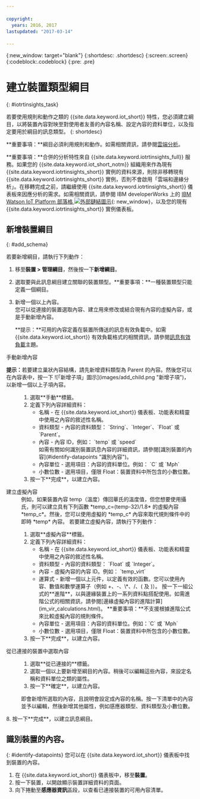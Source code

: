 ```yaml
---

copyright:
  years: 2016, 2017
lastupdated: "2017-03-14"

---
```


{:new_window: target="blank"}
{:shortdesc: .shortdesc}
{:screen:.screen}
{:codeblock:.codeblock}
{:pre: .pre}

# 建立裝置類型綱目
{: #iotrtinsights_task}

若要使用規則和動作之類的 {{site.data.keyword.iot_short}} 特性，您必須建立綱目，以將裝置內容對映至對使用者友善的內容名稱、設定內容的資料單位，以及指定要用於綱目的訊息類型。
{: shortdesc}

**重要事項：**綱目必須利用規則和動作。如需相關資訊，請參閱[雲端分析](cloud_analytics.html#rules)。

**重要事項：**合併的分析特性來自 {{site.data.keyword.iotrtinsights_full}} 服務。如果您的 {{site.data.keyword.iot_short_notm}} 組織用來作為現有 {{site.data.keyword.iotrtinsights_short}} 實例的資料來源，則除非移轉現有 {{site.data.keyword.iotrtinsights_short}} 實例，否則不會啟用「雲端和邊緣分析」。在移轉完成之前，請繼續使用 {{site.data.keyword.iotrtinsights_short}} 儀表板來因應分析的需求。如需相關資訊，請參閱 IBM developerWorks 上的 [IBM Watson IoT Platform 部落格 ![外部鏈結圖示](../../icons/launch-glyph.svg "外部鏈結圖示")](https://developer.ibm.com/iotplatform/2016/04/28/iot-real-time-insights-and-watson-iot-platform-a-match-made-in-heaven/){: new_window}，以及您的現有 {{site.data.keyword.iotrtinsights_short}} 實例儀表板。  

## 新增裝置綱目
{: #add_schema}

若要新增綱目，請執行下列動作：  
1. 移至**裝置 > 管理綱目**，然後按一下**新增綱目**。  
2. 選取要與此訊息綱目建立關聯的裝置類型。**重要事項：**一種裝置類型只能定義一個綱目。

3. 新增一個以上內容。  
您可以從連接的裝置選取內容、建立用來修改或結合現有內容的虛擬內容，或是手動新增內容。  

    **提示：**可用的內容定義在裝置所傳送的訊息有效負載中。如需 {{site.data.keyword.iot_short}} 有效負載格式的相關資訊，請參閱[訊息有效負載](reference/mqtt/index.html#message-payloadl "訊息有效負載。")主題。   
  <dl>
  <dt>手動新增內容</dt>
  <p><b>提示：</b>若要建立巢狀內容結構，請先新增資料類型為 Parent 的內容。然後您可以在內容表中，按一下 ![「新增子項」圖示](images/add_child.png "新增子項")，以新增一個以上子項內容。</p>
  <dd>
  <ol>
    <li>選取**手動**標籤。</li>
    <li>定義下列內容詳細資料：
    <ul>  
      <li>名稱 - 在 {{site.data.keyword.iot_short}} 儀表板、功能表和精靈中使用之內容的敘述性名稱。</li>
      <li>資料類型 - 內容的資料類型：  
   `String`、`Integer`、`Float` 或 `Parent`。</li>
   <!--<li>Event - A specific event to collect data for. Leave blank to collect for all events.</li>-->
   <li>內容 - 內容 ID，例如：  
 `temp` 或 `speed`  </br> 如需有關如何識別裝置訊息內容的詳細資訊，請參閱[識別裝置的內容](#identify-datapoints "識別內容")。</li>
  <li>內容單位 - 選用項目：內容的資料單位。例如：  
     `C` 或 `Mph`  </li>
     <li> 小數位數 - 選用項目，僅限 Float：裝置資料中所包含的小數位數。</li>
    </ul>
    </li>
    <li>按一下**完成**，以建立內容。</li>
  </ol>
  </dd>
  <dt>建立虛擬內容</dt>
  <dd> 例如，如果裝置內容 temp（溫度）傳回華氏的溫度值，但您想要使用攝氏，則可以建立具有下列函數 *temp_c=(temp-32)/1.8* 的虛擬內容 *temp_c*。然後，您可以使用虛擬的 *temp_c* 內容來取代規則條件中的即時 *temp* 內容。  
若要建立虛擬內容，請執行下列動作：
  <ol>
    <li>選取**虛擬內容**標籤。</li>  
    <li>定義下列內容詳細資料：
    <ul>
    <li>名稱 - 在 {{site.data.keyword.iot_short}} 儀表板、功能表和精靈中使用之內容的敘述性名稱。</li>
    <li>資料類型 - 內容的資料類型：  
 `Float` 或 `Integer`。</li>
 <li>內容 - 虛擬內容的內容 ID。例如：  
`temp_virt`</li>
    <li>運算式 - 新增一個以上元件，以定義有效的函數。您可以使用內容、數值和數學運算子（例如 +、-、\*、/、( 及 )）。  
    按一下一組公式的**進階**，以與邊緣裝置上的一系列資料點搭配使用。如需進階公式的相關資訊，請參閱[邊緣虛擬內容的進階計算](im_vir_calculations.html)。  
    **重要事項：**不支援根據進階公式來比較虛擬內容的規則條件。</li>
    <li>內容單位 - 選用項目：內容的資料單位。例如：`C` 或 `Mph`</li>
    <li> 小數位數 - 選用項目，僅限 Float：裝置資料中所包含的小數位數。</li>
   </ul>
   </li>
   <li>按一下**完成**，以建立內容。</li>
  </ol>
  </dd>
  <dt>從已連接的裝置中選取內容</dt>
  <dd>
  <ol>
    <li>選取**從已連接的**標籤。</li>  
    <li>選取一個以上要新增至綱目的內容。稍後可以編輯這些內容，來設定名稱和資料單位之類的屬性。  
<!--**Important:** Each property must be unique for a schema. If you select multiple occurrences of the same property for different events, only one of the selected properties is added to the schema.</li>-->
  <li>按一下**確定**，以建立內容。</li>
  </ol>
  </dd>
    <dd>即會新增所選取的內容，且說明會設定成內容的名稱。按一下清單中的內容並予以編輯，然後新增其他屬性，例如感應器類型、資料類型及小數位數。</dd>
  </dl>
8. 按一下**完成**，以建立訊息綱目。

## 識別裝置的內容。
{: #identify-datapoints}
您可以在 {{site.data.keyword.iot_short}} 儀表板中找到裝置的內容。

1. 在 {{site.data.keyword.iot_short}} 儀表板中，移至**裝置**。
2. 按一下裝置，以開啟顯示裝置詳細資料的頁面。
3. 向下捲動至**感應器資訊**區段，以查看已連接裝置的可用內容清單。
